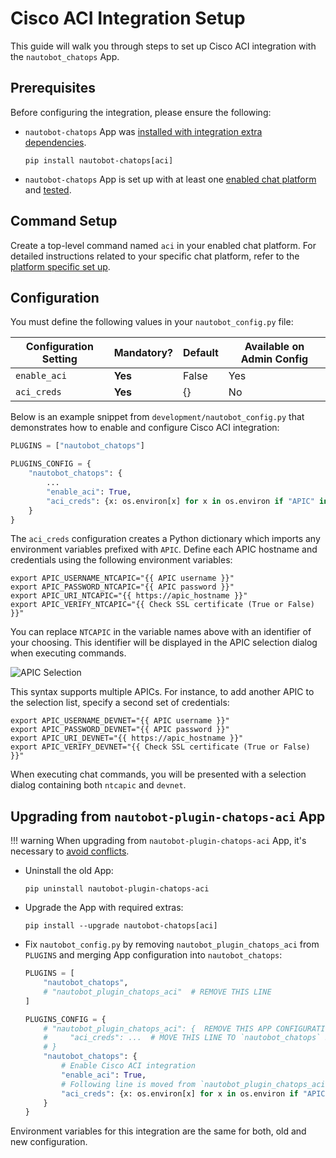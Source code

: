 # Cisco ACI Integration Setup

This guide will walk you through steps to set up Cisco ACI integration with the `nautobot_chatops` App.

## Prerequisites

Before configuring the integration, please ensure the following:

- `nautobot-chatops` App was [installed with integration extra dependencies](./../install.md#installation-guide).
    ```shell
    pip install nautobot-chatops[aci]
    ```
- `nautobot-chatops` App is set up with at least one [enabled chat platform](./../install.md#chat-platforms-configuration) and [tested](./../install.md#test-your-chatbot).

## Command Setup

Create a top-level command named `aci` in your enabled chat platform. For detailed instructions related to your specific chat platform, refer to the [platform specific set up](./../install.md#chat-platforms-configuration).

## Configuration

You must define the following values in your `nautobot_config.py` file:

| Configuration Setting | Mandatory? | Default | Available on Admin Config |
| --------------------- | ---------- | ------- | ------------------------- |
| `enable_aci`          | **Yes**    | False   | Yes                       |
| `aci_creds`           | **Yes**    | {}      | No                        |

Below is an example snippet from `development/nautobot_config.py` that demonstrates how to enable and configure Cisco ACI integration:

```python
PLUGINS = ["nautobot_chatops"]

PLUGINS_CONFIG = {
    "nautobot_chatops": {
        ...
        "enable_aci": True,
        "aci_creds": {x: os.environ[x] for x in os.environ if "APIC" in x},
    }
}
```

The `aci_creds` configuration creates a Python dictionary which imports any environment variables prefixed with `APIC`. Define each APIC hostname and credentials using the following environment variables:

```shell
export APIC_USERNAME_NTCAPIC="{{ APIC username }}"
export APIC_PASSWORD_NTCAPIC="{{ APIC password }}"
export APIC_URI_NTCAPIC="{{ https://apic_hostname }}"
export APIC_VERIFY_NTCAPIC="{{ Check SSL certificate (True or False) }}"
```

You can replace `NTCAPIC` in the variable names above with an identifier of your choosing. This identifier will be displayed in the APIC selection dialog when executing commands.

![APIC Selection](../../images/select-aci-cluster.png)

This syntax supports multiple APICs. For instance, to add another APIC to the selection list, specify a second set of credentials:

```shell
export APIC_USERNAME_DEVNET="{{ APIC username }}"
export APIC_PASSWORD_DEVNET="{{ APIC password }}"
export APIC_URI_DEVNET="{{ https://apic_hostname }}"
export APIC_VERIFY_DEVNET="{{ Check SSL certificate (True or False) }}"
```

When executing chat commands, you will be presented with a selection dialog containing both `ntcapic` and `devnet`.

## Upgrading from `nautobot-plugin-chatops-aci` App

!!! warning
    When upgrading from `nautobot-plugin-chatops-aci` App, it's necessary to [avoid conflicts](../install.md#potential-apps-conflicts).

- Uninstall the old App:
    ```shell
    pip uninstall nautobot-plugin-chatops-aci
    ```
- Upgrade the App with required extras:
    ```shell
    pip install --upgrade nautobot-chatops[aci]
    ```
- Fix `nautobot_config.py` by removing `nautobot_plugin_chatops_aci` from `PLUGINS` and merging App configuration into `nautobot_chatops`:
    ```python
    PLUGINS = [
        "nautobot_chatops",
        # "nautobot_plugin_chatops_aci"  # REMOVE THIS LINE
    ]

    PLUGINS_CONFIG = {
        # "nautobot_plugin_chatops_aci": {  REMOVE THIS APP CONFIGURATION
        #     "aci_creds": ...  # MOVE THIS LINE TO `nautobot_chatops` SECTION
        # }
        "nautobot_chatops": {
            # Enable Cisco ACI integration
            "enable_aci": True,
            # Following line is moved from `nautobot_plugin_chatops_aci`
            "aci_creds": {x: os.environ[x] for x in os.environ if "APIC" in x},
        }
    }
    ```

Environment variables for this integration are the same for both, old and new configuration.
